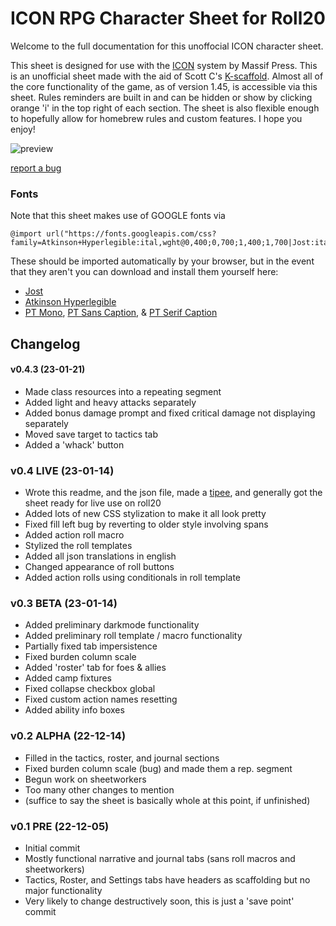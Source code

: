 # ICON RPG Character Sheet for Roll20

Welcome to the full documentation for this unoffocial ICON character sheet.

This sheet is designed for use with the [ICON](https://massif-press.itch.io/icon) system by Massif Press. This is an unofficial sheet made with the aid of Scott C's [K-scaffold](https://kurohyou.github.io/Roll20-Snippets/index.html?v=1.1). Almost all of the core functionality of the game, as of version 1.45, is accessible via this sheet.
Rules reminders are built in and can be hidden or show by clicking orange 'i' in the top right of each section.
The sheet is also flexible enough to hopefully allow for homebrew rules and custom features.
I hope you enjoy!

![preview](https://raw.githubusercontent.com/Seraaron/roll20-character-sheets/master/ICON%20RPG%20%5BMassifPress%5D/preview.jpg)

[report a bug](https://github.com/Seraaron/roll20-character-sheets/issues)

### Fonts
Note that this sheet makes use of GOOGLE fonts via
```
@import url("https://fonts.googleapis.com/css?family=Atkinson+Hyperlegible:ital,wght@0,400;0,700;1,400;1,700|Jost:ital,wght@0,400;0,700;1,400;1,700|PT+Mono|PT+Sans+Caption:wght@400;700|PT+Serif+Caption&display=swap");
```
These should be imported automatically by your browser, but in the event that they aren't you can download and install them yourself here:
- [Jost](https://fonts.google.com/specimen/Jost)
- [Atkinson Hyperlegible](https://fonts.google.com/specimen/Atkinson+Hyperlegible)
- [PT Mono](https://fonts.google.com/specimen/PT+Mono), [PT Sans Caption](https://fonts.google.com/specimen/PT+Sans+Caption), & [PT Serif Caption](https://fonts.google.com/specimen/PT+Serif+Caption)

## Changelog

#### v0.4.3 (23-01-21)
- Made class resources into a repeating segment
- Added light and heavy attacks separately
- Added bonus damage prompt and fixed critical damage not displaying separately
- Moved save target to tactics tab
- Added a 'whack' button

### v0.4 LIVE (23-01-14)
- Wrote this readme, and the json file, made a [tipee](https://en.tipeee.com/seraaron/), and generally got the sheet ready for live use on roll20
- Added lots of new CSS stylization to make it all look pretty
- Fixed fill left bug by reverting to older style involving spans
- Added action roll macro
- Stylized the roll templates
- Added all json translations in english
- Changed appearance of roll buttons
- Added action rolls using conditionals in roll template

### v0.3 BETA (23-01-14)
- Added preliminary darkmode functionality
- Added preliminary roll template / macro functionality
- Partially fixed tab impersistence
- Fixed burden column scale
- Added 'roster' tab for foes & allies
- Added camp fixtures
- Fixed collapse checkbox global
- Fixed custom action names resetting
- Added ability info boxes

### v0.2 ALPHA (22-12-14)
- Filled in the tactics, roster, and journal sections
- Fixed burden column scale (bug) and made them a rep. segment
- Begun work on sheetworkers
- Too many other changes to mention
- (suffice to say the sheet is basically whole at this point, if unfinished)

### v0.1 PRE (22-12-05)
- Initial commit
- Mostly functional narrative and journal tabs (sans roll macros and sheetworkers)
- Tactics, Roster, and Settings tabs have headers as scaffolding but no major functionality
- Very likely to change destructively soon, this is just a 'save point' commit